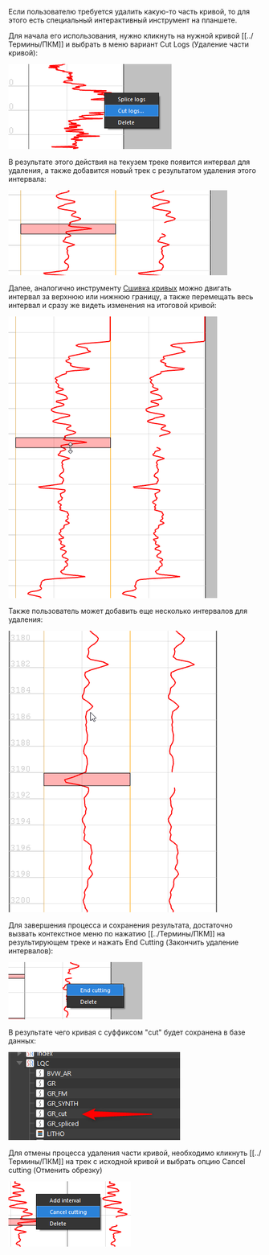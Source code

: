 
Если пользователю требуется удалить какую-то часть кривой, то для этого есть специальный интерактивный инструмент на планшете.

Для начала его использования, нужно кликнуть на нужной кривой [[../Термины/ПКМ]] и выбрать в меню вариант Cut Logs (Удаление части кривой):

![](УдалениеЧастиКривой_imgs/CutLogs_ContextMenu.png)

В результате этого  действия на текузем треке появится интервал для удаления, а также добавится новый трек с результатом удаления этого  интервала:

![](УдалениеЧастиКривой_imgs/Pasted%20image%2020231016105530.png)

Далее, аналогично инструменту [Сшивка кривых](Сшивка%20кривых.md) можно двигать интервал за верхнюю или нижнюю границу, а также перемещать весь интервал и сразу же видеть изменения на итоговой кривой:

![](УдалениеЧастиКривой_imgs/CutLogs_CutExample.gif)

Также пользователь может добавить еще несколько интервалов для удаления:

![](УдалениеЧастиКривой_imgs/CutLogs_AddIntervalsToCut.gif)

Для завершения процесса и сохранения результата, достаточно вызвать контекстное меню по нажатию [[../Термины/ПКМ]] на результирующем треке и нажать End Cutting (Закончить удаление интервалов):

![](УдалениеЧастиКривой_imgs/CutLogs_EndCutting.png)

В результате чего кривая с суффиксом "cut" будет сохранена в базе данных:

![](УдалениеЧастиКривой_imgs/CutLogs_Finish.png)

Для отмены процесса удаления части кривой, необходимо кликнуть [[../Термины/ПКМ]] на трек с исходной кривой и выбрать опцию Cancel cutting (Отменить обрезку)

![](УдалениеЧастиКривой_imgs/CutLogs_CancelCutting.png)
